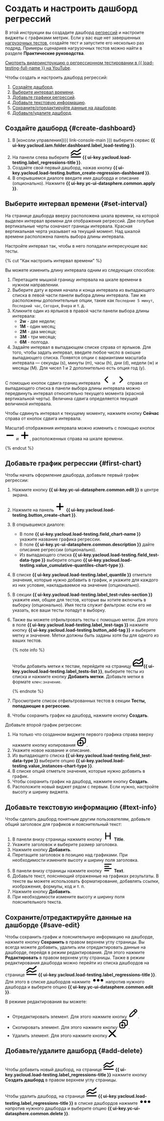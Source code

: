 # Создать и настроить дашборд регрессий

В этой инструкции вы создадите дашборд [регрессий](../concepts/load-test-regressions.md) и настроите виджеты с графиками метрик.
Если у вас еще нет завершенных [нагрузочных тестов](../concepts/index.md), создайте тест и запустите его несколько раз подряд. Примеры сценариев нагрузочных тестов можно найти в разделе **Практические руководства**. 


[Смотреть видеоинструкцию о регрессионном тестировании в {{ load-testing-full-name }} на YouTube](https://www.youtube.com/watch?v=G24b3dQeqns).



Чтобы создать и настроить дашборд регрессий:

1. [Создайте дашборд](#create-dashboard).
1. [Выберите интервал времени](#set-interval).
1. [Добавьте графики регрессий](#first-chart).
1. [Добавьте текстовую информацию](#text-info).
1. [Сохраните/отредактируйте данные на дашборде](#save-edit).
1. [Добавьте/удалите дашборд](#add-delete).

## Создайте дашборд {#create-dashboard}

1. В [консоли управления]({{ link-console-main }}) выберите сервис **{{ ui-key.yacloud.iam.folder.dashboard.label_load-testing }}**.
1. На панели слева выберите ![image](../../_assets/load-testing/regressions.svg) **{{ ui-key.yacloud.load-testing.label_regressions-title }}**.
1. Создайте свой первый дашборд, нажав кнопку **{{ ui-key.yacloud.load-testing.button_create-regression-dashboard }}**.
1. В открывшемся диалоге введите имя дашборда и описание (опционально). Нажмите **{{ ui-key.yc-ui-datasphere.common.apply }}**.

## Выберите интервал времени {#set-interval}

На странице дашборда вверху расположена шкала времени, на которой выделен интервал времени для отображения регрессий.
Две голубые вертикальные черты означают границы интервала.
Красная вертикальная черта указывает на текущий момент.
Над шкалой времени расположена панель выбора длины интервала.

Настройте интервал так, чтобы в него попадали интересующие вас тесты.

{% cut "Как настроить интервал времени" %}

Вы можете изменить длину интервала одним из следующих способов:

1. Перетащите мышкой границу интервала на шкале времени в нужном направлении.
1. Выберите дату и время начала и конца интервала из выпадающего списка в левой части панели выбора длины интервала.
   Там же расположены дополнительные опции, такие как `Последние 5 минут`, `Последний час`, `Сегодня`, `Вчера` и т. д.
1. Кликните один из ярлыков в правой части панели выбора длины интервала:
   - **2w** - две недели;
   - **1M** - один месяц;
   - **2M** - два месяца;
   - **3M** - три месяца;
   - **6M** - полгода.
1. Задайте интервал в выпадающем списке справа от ярлыков.
   Для того, чтобы задать интервал, введите любое число в окошке выпадающего списка.
   Появятся опции с вариантами масштаба интервала — секунды (s), минуты (m), часы (h), дни (d), недели (w) и месяцы (M). 
   Для чисел 1 и 2 дополнительно есть опция год (y).

С помощью кнопок сдвига границ интервала ![image](../../_assets/load-testing/shift-left.svg) и ![image](../../_assets/load-testing/shift-right.svg) справа от выпадающего списка в панели выбора длины интервала можно передвинуть интервал относительно текущего момента (красной вертикальной черты). 
Величина сдвига определяется текущей величиной интервала.

Чтобы сдвинуть интервал к текущему моменту, нажмите кнопку **Сейчас** справа от кнопок сдвига интервала.

Масштаб отображения интервала можно изменить с помощью кнопок ![image](../../_assets/load-testing/minus.svg) и ![image](../../_assets/load-testing/plus.svg), расположенных справа на шкале времени.

{% endcut %}

## Добавьте график регрессии {#first-chart}

Чтобы начать оформление дашборда, добавьте первый график регрессии:

1. Нажмите кнопку **{{ ui-key.yc-ui-datasphere.common.edit }}** в центре экрана.
1. Нажмите на панель ![image](../../_assets/load-testing/plus.svg) **{{ ui-key.yacloud.load-testing.button_create-chart }}**.
1. В открывшемся диалоге:
   - В поле **{{ ui-key.yacloud.load-testing.field_chart-name }}** укажите название графика регрессии.
   - В поле **{{ ui-key.yc-ui-datasphere.common.description }}** дайте описание регрессии (опционально).
   - Из выпадающего списка **{{ ui-key.yacloud.load-testing.field_test-data-type }}** выберите опцию **{{ ui-key.yacloud.load-testing.value_cumulative-quantiles-chart-type }}**.
1. В списке **{{ ui-key.yacloud.load-testing.label_quantile }}** отметьте значения, которые нужно добавить в график, и укажите для каждого из них условие, накладываемое на значение (опционально).
1. В секции **{{ ui-key.yacloud.load-testing.label_test-rules-section }}** укажите имя, общее для тестов, которые вы хотите включить в выборку (опционально). Имя теста служит фильтром: если его не указать, все ваши тесты попадут в выборку.
1. Также вы можете отфильтровать тесты с помощью меток. Для этого в поле **{{ ui-key.yacloud.load-testing.label_test-tags }}** нажмите кнопку **{{ ui-key.yacloud.load-testing.button_add-tag }}** и выберите метку и значение.
   Метки должны быть заданы хотя бы для одного из ваших тестов.

   {% note info %}

   Чтобы добавить метки к тестам, перейдите на страницу ![image](../../_assets/load-testing/test.svg)**{{ ui-key.yacloud.load-testing.label_tests-list }}**, выберите тесты из списка и нажмите кнопку **Добавить метки**.
   Добавьте метки в формате `ключ:значение`.
   
   {% endnote %}

1. Просмотрите список отфильтрованных тестов в секции **Тесты, попадающие в регрессию**.
1. Чтобы сохранить график на дашборд, нажмите кнопку **Создать**.

Добавьте второй график регрессии: 

1. На только что созданном виджете первого графика справа вверху нажмите кнопку копирования ![image](../../_assets/load-testing/edit-copy.svg).
1. Укажите новое название и описание.
1. Из выпадающего списка **{{ ui-key.yacloud.load-testing.field_test-data-type }}** выберите опцию **{{ ui-key.yacloud.load-testing.value_instances-chart-type }}**.
1. В списке опций отметьте значения, которые нужно добавить в график.
1. Чтобы сохранить график на дашборд, нажмите кнопку **Создать**.
1. Расположите новый виджет рядом с первым. Если нужно, настройте высоту и ширину виджета.

## Добавьте текстовую информацию {#text-info}

Чтобы сделать дашборд понятным другим пользователям, добавьте общий заголовок для графиков и пояснительный текст:

1. В панели внизу страницы нажмите кнопку ![image](../../_assets/load-testing/header.svg) **Title**.
1. Укажите заголовок и выберите размер заголовка.
1. Нажмите кнопку **Добавить**.
1. Перетащите заголовок в позицию над графиками. При необходимости измените высоту и ширину поля заголовка.
1. В панели внизу страницы нажмите кнопку ![image](../../_assets/load-testing/text.svg) **Text**.
1. Добавьте текст, поясняющий отраженные на графиках результаты. В тексте вы можете использовать форматирование, добавлять ссылки, изображения, формулы, код и т. п.
1. Нажмите кнопку **Добавить**.
1. При необходимости измените высоту и ширину поля пояснительного текста.

## Сохраните/отредактируйте данные на дашборде {#save-edit}

Чтобы сохранить график и пояснительную информацию на дашборде, нажмите кнопку **Сохранить** в правом верхнем углу страницы.
Вы всегда можете добавить, удалить или отредактировать данные на дашборде, перейдя в режим редактирования. Для этого нажмите **Редактировать** в правом верхнем углу страницы.
Также в режим редактирования дашборда можно перейти из списка дашбордов на странице ![image](../../_assets/load-testing/regressions.svg) **{{ ui-key.yacloud.load-testing.label_regressions-title }}**. Для этого в списке дашбордов нажмите ![image](../../_assets/options.svg) напротив нужного дашборда и выберите опцию **{{ ui-key.yc-ui-datasphere.common.edit }}**.

В режиме редактирования вы можете:
- Отредактировать элемент. Для этого нажмите кнопку ![image](../../_assets/load-testing/edit-pen.svg).
- Скопировать элемент. Для этого нажмите кнопку ![image](../../_assets/load-testing/edit-copy.svg).
- Удалить элемент. Для этого нажмите кнопку ![image](../../_assets/load-testing/edit-cross.svg).

## Добавьте/удалите дашборд {#add-delete}

Чтобы добавить новый дашборд, на странице ![image](../../_assets/load-testing/regressions.svg) **{{ ui-key.yacloud.load-testing.label_regressions-title }}** нажмите кнопку **Создать дашборд** в правом верхнем углу страницы.

Чтобы удалить дашборд, на странице ![image](../../_assets/load-testing/regressions.svg) **{{ ui-key.yacloud.load-testing.label_regressions-title }}** в списке дашбордов нажмите ![image](../../_assets/options.svg) напротив нужного дашборда и выберите опцию **{{ ui-key.yc-ui-datasphere.common.delete }}**.
